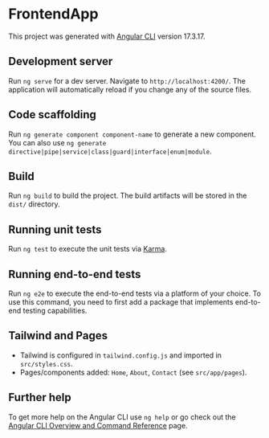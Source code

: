 # FrontendApp

This project was generated with [Angular CLI](https://github.com/angular/angular-cli) version 17.3.17.

## Development server

Run `ng serve` for a dev server. Navigate to `http://localhost:4200/`. The application will automatically reload if you change any of the source files.

## Code scaffolding

Run `ng generate component component-name` to generate a new component. You can also use `ng generate directive|pipe|service|class|guard|interface|enum|module`.

## Build

Run `ng build` to build the project. The build artifacts will be stored in the `dist/` directory.

## Running unit tests

Run `ng test` to execute the unit tests via [Karma](https://karma-runner.github.io).

## Running end-to-end tests

Run `ng e2e` to execute the end-to-end tests via a platform of your choice. To use this command, you need to first add a package that implements end-to-end testing capabilities.

## Tailwind and Pages

- Tailwind is configured in `tailwind.config.js` and imported in `src/styles.css`.
- Pages/components added: `Home`, `About`, `Contact` (see `src/app/pages`).

## Further help

To get more help on the Angular CLI use `ng help` or go check out the [Angular CLI Overview and Command Reference](https://angular.io/cli) page.
